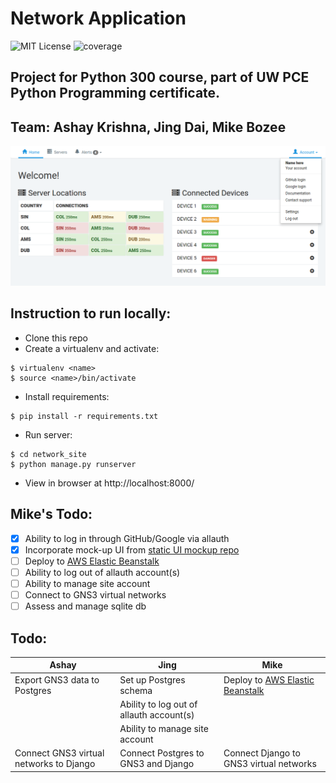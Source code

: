 # Network Application

![MIT License](https://img.shields.io/badge/license-MIT-blue.svg)
![coverage](https://img.shields.io/badge/coverage-0%25-red.svg)

## Project for Python 300 course, part of UW PCE Python Programming certificate.

## Team: Ashay Krishna, Jing Dai, Mike Bozee

![project interface screenshot](documentation/py300-project-screenshot-jul26.png)

## Instruction to run locally:

- Clone this repo
- Create a virtualenv and activate:
```
$ virtualenv <name>
$ source <name>/bin/activate
```
- Install requirements:
```
$ pip install -r requirements.txt
```
- Run server:
```
$ cd network_site
$ python manage.py runserver
```
- View in browser at http://localhost:8000/

## Mike's Todo:

- [x] Ability to log in through GitHub/Google via allauth
- [x] Incorporate mock-up UI from [static UI mockup repo](https://github.com/mikebozee/py300-network-project)
- [ ] Deploy to [AWS Elastic Beanstalk](https://aws.amazon.com/elasticbeanstalk/)
- [ ] Ability to log out of allauth account(s)
- [ ] Ability to manage site account
- [ ] Connect to GNS3 virtual networks
- [ ] Assess and manage sqlite db

## Todo:

Ashay | Jing | Mike
--- | --- | ---
Export GNS3 data to Postgres | Set up Postgres schema | Deploy to [AWS Elastic Beanstalk](https://aws.amazon.com/elasticbeanstalk/)
 | | Ability to log out of allauth account(s)
 | | Ability to manage site account
Connect GNS3 virtual networks to Django | Connect Postgres to GNS3 and Django | Connect Django to GNS3 virtual networks